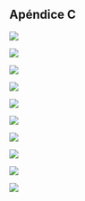 ## Apéndice C

![](./img/mmtsne_plot_1.tiff)

![](./img/mmtsne_plot_2.tiff)

![](./img/mmtsne_plot_3.tiff)

![](./img/mmtsne_plot_4.tiff)

![](./img/mmtsne_plot_5.tiff)

![](./img/mmtsne_plot_6.tiff)

![](./img/mmtsne_plot_7.tiff)

![](./img/mmtsne_plot_8.tiff)

![](./img/mmtsne_plot_9.tiff)

![](./img/mmtsne_plot_10.tiff)


